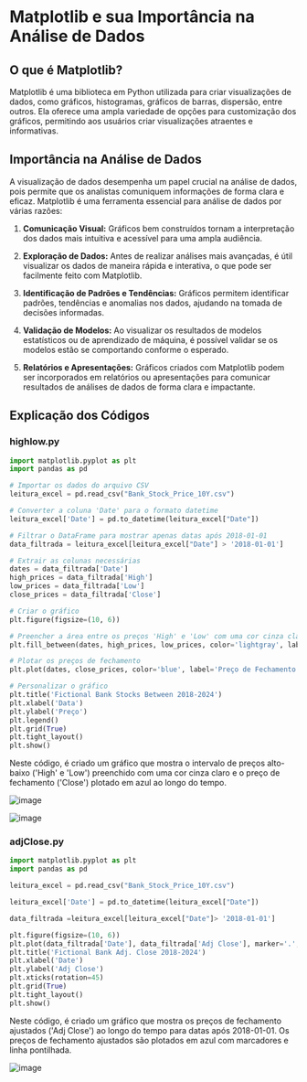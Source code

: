 # Matplotlib e sua Importância na Análise de Dados

## O que é Matplotlib?

Matplotlib é uma biblioteca em Python utilizada para criar visualizações de dados, como gráficos, histogramas, gráficos de barras, dispersão, entre outros. Ela oferece uma ampla variedade de opções para customização dos gráficos, permitindo aos usuários criar visualizações atraentes e informativas.

## Importância na Análise de Dados

A visualização de dados desempenha um papel crucial na análise de dados, pois permite que os analistas comuniquem informações de forma clara e eficaz. Matplotlib é uma ferramenta essencial para análise de dados por várias razões:

1. **Comunicação Visual:** Gráficos bem construídos tornam a interpretação dos dados mais intuitiva e acessível para uma ampla audiência.

2. **Exploração de Dados:** Antes de realizar análises mais avançadas, é útil visualizar os dados de maneira rápida e interativa, o que pode ser facilmente feito com Matplotlib.

3. **Identificação de Padrões e Tendências:** Gráficos permitem identificar padrões, tendências e anomalias nos dados, ajudando na tomada de decisões informadas.

4. **Validação de Modelos:** Ao visualizar os resultados de modelos estatísticos ou de aprendizado de máquina, é possível validar se os modelos estão se comportando conforme o esperado.

5. **Relatórios e Apresentações:** Gráficos criados com Matplotlib podem ser incorporados em relatórios ou apresentações para comunicar resultados de análises de dados de forma clara e impactante.

## Explicação dos Códigos

### highlow.py

```python
import matplotlib.pyplot as plt
import pandas as pd

# Importar os dados do arquivo CSV
leitura_excel = pd.read_csv("Bank_Stock_Price_10Y.csv")

# Converter a coluna 'Date' para o formato datetime
leitura_excel['Date'] = pd.to_datetime(leitura_excel["Date"])

# Filtrar o DataFrame para mostrar apenas datas após 2018-01-01
data_filtrada = leitura_excel[leitura_excel["Date"] > '2018-01-01']

# Extrair as colunas necessárias
dates = data_filtrada['Date']
high_prices = data_filtrada['High']
low_prices = data_filtrada['Low']
close_prices = data_filtrada['Close']

# Criar o gráfico
plt.figure(figsize=(10, 6))

# Preencher a área entre os preços 'High' e 'Low' com uma cor cinza claro
plt.fill_between(dates, high_prices, low_prices, color='lightgray', label='Intervalo Alto-Baixo')

# Plotar os preços de fechamento
plt.plot(dates, close_prices, color='blue', label='Preço de Fechamento')

# Personalizar o gráfico
plt.title('Fictional Bank Stocks Between 2018-2024')
plt.xlabel('Data')
plt.ylabel('Preço')
plt.legend()
plt.grid(True)
plt.tight_layout()
plt.show()
```

Neste código, é criado um gráfico que mostra o intervalo de preços alto-baixo ('High' e 'Low') preenchido com uma cor cinza claro e o preço de fechamento ('Close') plotado em azul ao longo do tempo.

![image](https://github.com/RoddGarcia/TestesUsandoMatPlotLib/assets/85592905/1c596188-0540-441c-8ab8-5a0e002e9e96)

![image](https://github.com/RoddGarcia/TestesUsandoMatPlotLib/assets/85592905/f759baeb-4dd9-469b-8049-b9f76b0bf8f3)

### adjClose.py

```python
import matplotlib.pyplot as plt
import pandas as pd

leitura_excel = pd.read_csv("Bank_Stock_Price_10Y.csv")

leitura_excel['Date'] = pd.to_datetime(leitura_excel["Date"])

data_filtrada =leitura_excel[leitura_excel["Date"]> '2018-01-01']

plt.figure(figsize=(10, 6))
plt.plot(data_filtrada['Date'], data_filtrada['Adj Close'], marker='.', linestyle=':', label="Adj Close", color="blue")
plt.title('Fictional Bank Adj. Close 2018-2024')
plt.xlabel('Date')
plt.ylabel('Adj Close')
plt.xticks(rotation=45)
plt.grid(True)
plt.tight_layout()
plt.show()
```

Neste código, é criado um gráfico que mostra os preços de fechamento ajustados ('Adj Close') ao longo do tempo para datas após 2018-01-01. Os preços de fechamento ajustados são plotados em azul com marcadores e linha pontilhada.

![image](https://github.com/RoddGarcia/TestesUsandoMatPlotLib/assets/85592905/6c32774d-d642-47b1-b38d-ba11c1c7cefa)
